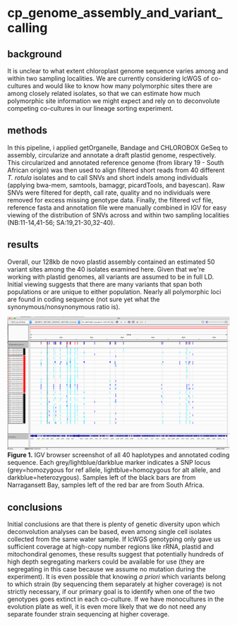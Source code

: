 # cp_genome_assembly_and_variant_calling

## background
It is unclear to what extent chloroplast genome sequence varies among and within two sampling localities. We are currently considering lcWGS of co-cultures and would like to know how many polymorphic sites there are among closely related isolates, so that we can estimate how much polymorphic site information we might expect and rely on to deconvolute competing co-cultures in our lineage sorting experiment.

## methods
In this pipeline, i applied getOrganelle, Bandage and CHLOROBOX GeSeq to assembly, circularize and annotate a draft plastid genome, respectively. This circularized and annotated reference genome (from library 19 - South African origin) was then used to align filtered short reads from 40 different <i>T. rotula</i> isolates and to call SNVs and short indels among individuals (applying bwa-mem, samtools, bamaggr, picardTools, and bayescan). Raw SNVs were filtered for depth, call rate, quality and no individuals were removed for excess missing genotype data. Finally, the filtered vcf file, reference fasta and annotation file were manually combined in IGV for easy viewing of the distribution of SNVs across and within two sampling localities (NB:11-14,41-56; SA:19,21-30,32-40).

## results
Overall, our 128kb de novo plastid assembly contained an estimated 50 variant sites among the 40 isolates examined here. Given that we're working with plastid genomes, all variants are assumed to be in full LD. Initial viewing suggests that there are many variants that span both populations or are unique to either population. Nearly all polymorphic loci are found in coding sequence (not sure yet what the synonymous/nonsynonymous ratio is).

![plot](manual_combination_vcf_gb_fasta.png)
<b>Figure 1.</b> IGV browser screenshot of all 40 haplotypes and annotated coding sequence. Each grey/lightblue/darkblue marker indicates a SNP locus (grey=homozygous for ref allele, lightblue=homozygous for alt allele, and darkblue=heterozygous). Samples left of the black bars are from Narragansett Bay, samples left of the red bar are from South Africa.

## conclusions
Initial conclusions are that there is plenty of genetic diversity upon which deconvolution analyses can be based, even among single cell isolates collected from the same water sample. If lcWGS genotyping only gave us sufficient coverage at high-copy number regions like rRNA, plastid and mitochondiral genomes, these results suggest that potentially hundreds of high depth segregating markers could be available for use (they are segregating in this case because we assume no mutation during the experiment). It is even possible that knowing <i>a priori</i> which variants belong to which strain (by sequencing them separately at higher coverage) is not strictly necessary, if our primary goal is to identify when one of the two genotypes goes extinct in each co-culture. If we have monocultures in the evolution plate as well, it is even more likely that we do not need any separate founder strain sequencing at higher coverage.

